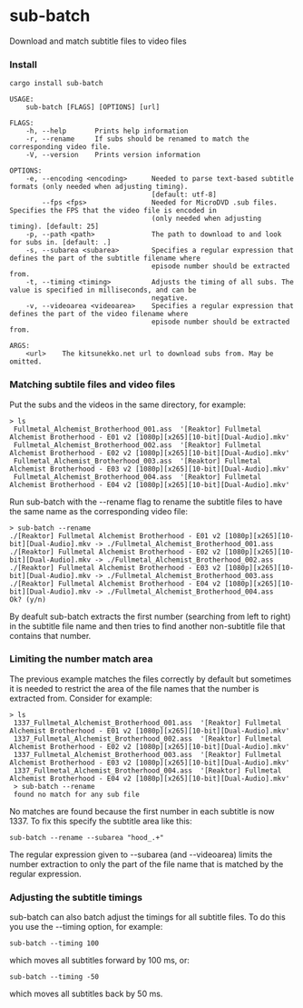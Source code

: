 # sub-batch
Download and match subtitle files to video files

### Install
```cargo install sub-batch```

```
USAGE:
    sub-batch [FLAGS] [OPTIONS] [url]

FLAGS:
    -h, --help       Prints help information
    -r, --rename     If subs should be renamed to match the corresponding video file.
    -V, --version    Prints version information

OPTIONS:
    -e, --encoding <encoding>      Needed to parse text-based subtitle formats (only needed when adjusting timing).
                                   [default: utf-8]
        --fps <fps>                Needed for MicroDVD .sub files. Specifies the FPS that the video file is encoded in
                                   (only needed when adjusting timing). [default: 25]
    -p, --path <path>              The path to download to and look for subs in. [default: .]
    -s, --subarea <subarea>        Specifies a regular expression that defines the part of the subtitle filename where
                                   episode number should be extracted from.
    -t, --timing <timing>          Adjusts the timing of all subs. The value is specified in milliseconds, and can be
                                   negative.
    -v, --videoarea <videoarea>    Specifies a regular expression that defines the part of the video filename where
                                   episode number should be extracted from.

ARGS:
    <url>    The kitsunekko.net url to download subs from. May be omitted.
```
### Matching subtile files and video files
Put the subs and the videos in the same directory, for example:
```
> ls
 Fullmetal_Alchemist_Brotherhood_001.ass  '[Reaktor] Fullmetal Alchemist Brotherhood - E01 v2 [1080p][x265][10-bit][Dual-Audio].mkv'
 Fullmetal_Alchemist_Brotherhood_002.ass  '[Reaktor] Fullmetal Alchemist Brotherhood - E02 v2 [1080p][x265][10-bit][Dual-Audio].mkv'
 Fullmetal_Alchemist_Brotherhood_003.ass  '[Reaktor] Fullmetal Alchemist Brotherhood - E03 v2 [1080p][x265][10-bit][Dual-Audio].mkv'
 Fullmetal_Alchemist_Brotherhood_004.ass  '[Reaktor] Fullmetal Alchemist Brotherhood - E04 v2 [1080p][x265][10-bit][Dual-Audio].mkv'
 ```
Run sub-batch with the --rename flag to rename the subtitle files to have the same name as the corresponding video file:
```
> sub-batch --rename
./[Reaktor] Fullmetal Alchemist Brotherhood - E01 v2 [1080p][x265][10-bit][Dual-Audio].mkv -> ./Fullmetal_Alchemist_Brotherhood_001.ass
./[Reaktor] Fullmetal Alchemist Brotherhood - E02 v2 [1080p][x265][10-bit][Dual-Audio].mkv -> ./Fullmetal_Alchemist_Brotherhood_002.ass
./[Reaktor] Fullmetal Alchemist Brotherhood - E03 v2 [1080p][x265][10-bit][Dual-Audio].mkv -> ./Fullmetal_Alchemist_Brotherhood_003.ass
./[Reaktor] Fullmetal Alchemist Brotherhood - E04 v2 [1080p][x265][10-bit][Dual-Audio].mkv -> ./Fullmetal_Alchemist_Brotherhood_004.ass
Ok? (y/n)
```
 By deafult sub-batch extracts the first number (searching from left to right) in the subtitle file name and then tries to find another non-subtitle file that contains that number.
 
### Limiting the number match area
The previous example matches the files correctly by default but sometimes it is needed to restrict the area of the file names that the number is extracted from. Consider for example:
```
> ls
 1337_Fullmetal_Alchemist_Brotherhood_001.ass  '[Reaktor] Fullmetal Alchemist Brotherhood - E01 v2 [1080p][x265][10-bit][Dual-Audio].mkv'
 1337_Fullmetal_Alchemist_Brotherhood_002.ass  '[Reaktor] Fullmetal Alchemist Brotherhood - E02 v2 [1080p][x265][10-bit][Dual-Audio].mkv'
 1337_Fullmetal_Alchemist_Brotherhood_003.ass  '[Reaktor] Fullmetal Alchemist Brotherhood - E03 v2 [1080p][x265][10-bit][Dual-Audio].mkv'
 1337_Fullmetal_Alchemist_Brotherhood_004.ass  '[Reaktor] Fullmetal Alchemist Brotherhood - E04 v2 [1080p][x265][10-bit][Dual-Audio].mkv'
 > sub-batch --rename
 found no match for any sub file
```
No matches are found because the first number in each subtitle is now 1337. To fix this specify the subtitle area like this:
```
sub-batch --rename --subarea "hood_.+"
```
The regular expression given to --subarea (and --videoarea) limits the number extraction to only the part of the file name that is matched by the regular expression.

### Adjusting the subtitle timings

sub-batch can also batch adjust the timings for all subtitle files. To do this you use the --timing option, for example:
```
sub-batch --timing 100
```
which moves all subtitles forward by 100 ms, or:
```
sub-batch --timing -50
```
which moves all subtitles back by 50 ms.
